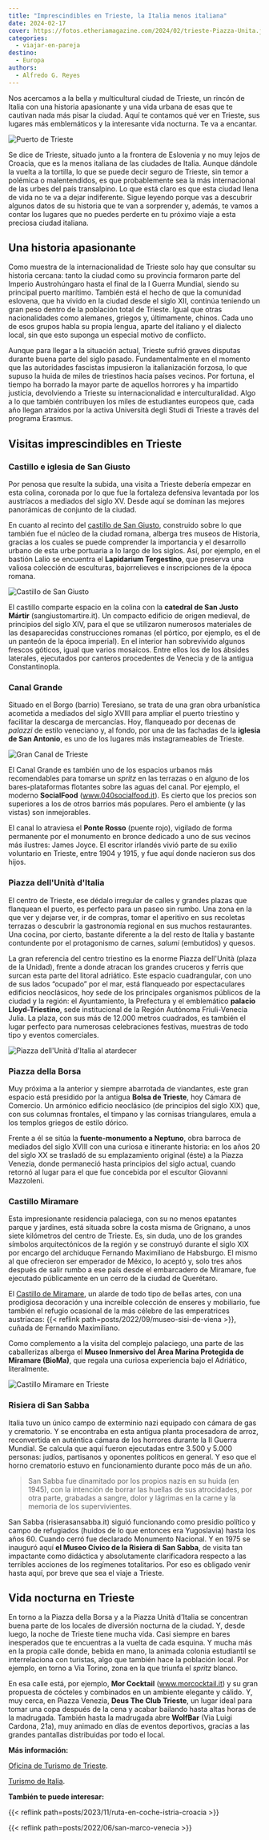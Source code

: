 ```yaml
---
title: "Imprescindibles en Trieste, la Italia menos italiana"
date: 2024-02-17
cover: https://fotos.etheriamagazine.com/2024/02/trieste-Piazza-Unita.jpg
categories: 
  - viajar-en-pareja
destino: 
  - Europa
authors: 
  - Alfredo G. Reyes
---
```


Nos acercamos a la bella y multicultural ciudad de Trieste, un rincón de Italia con una 
historia apasionante y una vida urbana de esas que te cautivan nada más pisar la ciudad. 
Aquí te contamos qué ver en Trieste, sus lugares más emblemáticos y la interesante vida 
nocturna. Te va a encantar. 

![Puerto de Trieste](https://fotos.etheriamagazine.com/2024/02/trieste-puerto.jpg "Puerto de Trieste. © Francesco Marongiu/Turismo de Trieste.")

Se dice de Trieste, situado junto a la frontera de Eslovenia y no muy lejos de Croacia, 
que es la menos italiana de las ciudades de Italia. Aunque dándole la vuelta a la 
tortilla, lo que se puede decir seguro de Trieste, sin temor a polémica o malentendidos, 
es que probablemente sea la más internacional de las urbes del país transalpino. Lo que 
está claro es que esta ciudad llena de vida no te va a dejar indiferente. Sigue leyendo 
porque vas a descubrir algunos datos de su historia que te van a sorprender y, además, 
te vamos a contar los lugares que no puedes perderte en tu próximo viaje a esta preciosa 
ciudad italiana. 

## Una historia apasionante

Como muestra de la internacionalidad de Trieste solo hay que consultar su historia 
cercana: tanto la ciudad como su provincia formaron parte del Imperio Austrohúngaro 
hasta el final de la I Guerra Mundial, siendo su principal puerto marítimo. También está 
el hecho de que la comunidad eslovena, que ha vivido en la ciudad desde el siglo XII, 
continúa teniendo un gran peso dentro de la población total de Trieste. Igual que otras 
nacionalidades como alemanes, griegos y, últimamente, chinos. Cada uno de esos grupos 
habla su propia lengua, aparte del italiano y el dialecto local, sin que esto suponga un 
especial motivo de conflicto. 

Aunque para llegar a la situación actual, Trieste sufrió graves disputas durante buena 
parte del siglo pasado. Fundamentalmente en el momento que las autoridades fascistas 
impusieron la italianización forzosa, lo que supuso la huida de miles de triestinos 
hacia países vecinos. Por fortuna, el tiempo ha borrado la mayor parte de aquellos 
horrores y ha impartido justicia, devolviendo a Trieste su internacionalidad e 
interculturalidad. Algo a lo que también contribuyen los miles de estudiantes europeos 
que, cada año llegan atraídos por la activa Università degli Studi di Trieste a través 
del programa Erasmus. 

## Visitas imprescindibles en Trieste

### Castillo e iglesia de San Giusto

Por penosa que resulte la subida, una visita a Trieste debería empezar en esta colina, 
coronada por lo que fue la fortaleza defensiva levantada por los austríacos a mediados 
del siglo XV. Desde aquí se dominan las mejores panorámicas de conjunto de la ciudad. 

En cuanto al recinto del [castillo de San 
Giusto](https://castellodisangiustotrieste.it), construido sobre lo que también fue el 
núcleo de la ciudad romana, alberga tres museos de Historia, gracias a los cuales se 
puede comprender la importancia y el desarrollo urbano de esta urbe portuaria a lo largo 
de los siglos. Así, por ejemplo, en el bastión Lalio se encuentra el **Lapidarium 
Tergestino**, que preserva una valiosa colección de esculturas, bajorrelieves e 
inscripciones de la época romana. 

![Castillo de San Giusto](https://fotos.etheriamagazine.com/2024/02/Trieste-Castello-San-Giusto.jpg "Castillo de San Giusto. © Massimo Crivellari/Turismo de Trieste.")

El castillo comparte espacio en la colina con la **catedral de San Justo Mártir** 
(sangiustomartire.it). Un compacto edificio de origen medieval, de principios del siglo 
XIV, para el que se utilizaron numerosos materiales de las desaparecidas construcciones 
romanas (el pórtico, por ejemplo, es el de un panteón de la época imperial). En el 
interior han sobrevivido algunos frescos góticos, igual que varios mosaicos. Entre ellos 
los de los ábsides laterales, ejecutados por canteros procedentes de Venecia y de la 
antigua Constantinopla. 

### Canal Grande

Situado en el Borgo (barrio) Teresiano, se trata de una gran obra urbanística acometida 
a mediados del siglo XVIII para ampliar el puerto triestino y facilitar la descarga de 
mercancías. Hoy, flanqueado por decenas de _palazzi_ de estilo veneciano y, al fondo, 
por una de las fachadas de la **iglesia de San Antonio**, es uno de los lugares más 
instagrameables de Trieste. 

![Gran Canal de Trieste](https://fotos.etheriamagazine.com/2024/02/Trieste-Gran-Canal.jpg "Gran Canal. © Alfredo G. Reyes.")

El Canal Grande es también uno de los espacios urbanos más recomendables para tomarse un 
_spritz_ en las terrazas o en alguno de los bares-plataformas flotantes sobre las aguas 
del canal. Por ejemplo, el moderno **SocialFood** (www.040socialfood.it). Es cierto que 
los precios son superiores a los de otros barrios más populares. Pero el ambiente (y las 
vistas) son inmejorables. 

El canal lo atraviesa el **Ponte Rosso** (puente rojo), vigilado de forma permanente por 
el monumento en bronce dedicado a uno de sus vecinos más ilustres: James Joyce. El 
escritor irlandés vivió parte de su exilio voluntario en Trieste, entre 1904 y 1915, y 
fue aquí donde nacieron sus dos hijos. 

### Piazza dell'Unità d'Italia

El centro de Trieste, ese dédalo irregular de calles y grandes plazas que flanquean el 
puerto, es perfecto para un paseo sin rumbo. Una zona en la que ver y dejarse ver, ir de 
compras, tomar el aperitivo en sus recoletas terrazas o descubrir la gastronomía 
regional en sus muchos restaurantes. Una cocina, por cierto, bastante diferente a la del 
resto de Italia y bastante contundente por el protagonismo de carnes, _salumi_ 
(embutidos) y quesos. 

La gran referencia del centro triestino es la enorme Piazza dell'Unità (plaza de la 
Unidad), frente a donde atracan los grandes cruceros y ferris que surcan esta parte del 
litoral adriático. Este espacio cuadrangular, con uno de sus lados “ocupado” por el mar, 
está flanqueado por espectaculares edificios neoclásicos, hoy sede de los principales 
organismos públicos de la ciudad y la región: el Ayuntamiento, la Prefectura y el 
emblemático **palacio Lloyd-Triestino**, sede institucional de la Región Autónoma 
Friuli-Venecia Julia. La plaza, con sus más de 12.000 metros cuadrados, es también el 
lugar perfecto para numerosas celebraciones festivas, muestras de todo tipo y eventos 
comerciales. 

![Piazza dell'Unità d'Italia al atardecer](https://fotos.etheriamagazine.com/2024/02/trieste-Piazza-Unita.jpg "Piazza dell'Unità d'Italia. © Fabrice Gallina/Turismo de Trieste.")

### Piazza della Borsa

Muy próxima a la anterior y siempre abarrotada de viandantes, este gran espacio está 
presidido por la antigua **Bolsa de Trieste**, hoy Cámara de Comercio. Un armónico 
edificio neoclásico (de principios del siglo XIX) que, con sus columnas frontales, el 
tímpano y las cornisas triangulares, emula a los templos griegos de estilo dórico. 

Frente a él se sitúa la **fuente-monumento a Neptuno**, obra barroca de mediados del 
siglo XVIII con una curiosa e itinerante historia: en los años 20 del siglo XX se 
trasladó de su emplazamiento original (éste) a la Piazza Venezia, donde permaneció hasta 
principios del siglo actual, cuando retornó al lugar para el que fue concebida por el 
escultor Giovanni Mazzoleni. 

### Castillo Miramare

Esta impresionante residencia palaciega, con su no menos epatantes parque y jardines, 
está situada sobre la costa misma de Grignano, a unos siete kilómetros del centro de 
Trieste. Es, sin duda, uno de los grandes símbolos arquitectónicos de la región y se 
construyó durante el siglo XIX por encargo del archiduque Fernando Maximiliano de 
Habsburgo. El mismo al que ofrecieron ser emperador de México, lo aceptó y, solo tres 
años después de salir rumbo a ese país desde el embarcadero de Miramare, fue ejecutado 
públicamente en un cerro de la ciudad de Querétaro. 

El [Castillo de Miramare](https://miramare.cultura.gov.it), un alarde de todo tipo de 
bellas artes, con una prodigiosa decoración y una increíble colección de enseres y 
mobiliario, fue también el refugio ocasional de la más célebre de las emperatrices 
austríacas: {{< reflink path=posts/2022/09/museo-sisi-de-viena >}}, cuñada de Fernando 
Maximiliano. 

Como complemento a la visita del complejo palaciego, una parte de las caballerizas 
alberga el **Museo Inmersivo del Área Marina Protegida de Miramare (BioMa)**, que regala 
una curiosa experiencia bajo el Adriático, literalmente. 

![Castillo Miramare en Trieste](https://fotos.etheriamagazine.com/2024/02/Trieste-castillo-Miramare.jpg "Castillo Miramare. © Fabrice Gallina/Turismo de Trieste.")

### Risiera di San Sabba

Italia tuvo un único campo de exterminio nazi equipado con cámara de gas y crematorio. Y 
se encontraba en esta antigua planta procesadora de arroz, reconvertida en auténtica 
cámara de los horrores durante la II Guerra Mundial. Se calcula que aquí fueron 
ejecutadas entre 3.500 y 5.000 personas: judíos, partisanos y oponentes políticos en 
general. Y eso que el horno crematorio estuvo en funcionamiento durante poco más de un 
año. 

> San Sabba fue dinamitado por los propios nazis en su huida (en 1945), con la intención 
> de borrar las huellas de sus atrocidades, por otra parte, grabadas a sangre, dolor y 
> lágrimas en la carne y la memoria de los supervivientes. 

San Sabba (risierasansabba.it) siguió funcionando como presidio político y campo de 
refugiados (huidos de lo que entonces era Yugoslavia) hasta los años 60. Cuando cerró 
fue declarado Monumento Nacional. Y en 1975 se inauguró aquí **el Museo Cívico de la 
Risiera di San Sabba**, de visita tan impactante como didáctica y absolutamente 
clarificadora respecto a las terribles acciones de los regímenes totalitarios. Por eso 
es obligado venir hasta aquí, por breve que sea el viaje a Trieste. 

## Vida nocturna en Trieste

En torno a la Piazza della Borsa y a la Piazza Unità d'Italia se concentran buena parte 
de los locales de diversión nocturna de la ciudad. Y, desde luego, la noche de Trieste 
tiene mucha vida. Casi siempre en bares inesperados que te encuentras a la vuelta de 
cada esquina. Y mucha más en la propia calle donde, bebida en mano, la animada colonia 
estudiantil se interrelaciona con turistas, algo que también hace la población local. 
Por ejemplo, en torno a Via Torino, zona en la que triunfa el _spritz_ blanco. 

En esa calle está, por ejemplo, **Mor Cocktail** (www.morcocktail.it) y su gran 
propuesta de cócteles y combinados en un ambiente elegante y cálido. Y, muy cerca, en 
Piazza Venezia, **Deus The Club Trieste**, un lugar ideal para tomar una copa después de 
la cena y acabar bailando hasta altas horas de la madrugada. También hasta la madrugada 
abre **WolfBar** (Via Luigi Cardona, 21a), muy animado en días de eventos deportivos, 
gracias a las grandes pantallas distribuidas por todo el local. 

**Más información:** 

[Oficina de Turismo de Trieste](http://www.comune.trieste.it). 

[Turismo de 
Italia](https://www.italia.it/es?utm_source=Etheria%20Magazine%20-%20Vague%20II&utm_medium=Branded%20content%20Digital&utm_campaign=Enogastronomia&utm_content=es23&utm_term=vda). 

**También te puede interesar:** 

{{< reflink path=posts/2023/11/ruta-en-coche-istria-croacia >}} 

{{< reflink path=posts/2022/06/san-marco-venecia >}}
